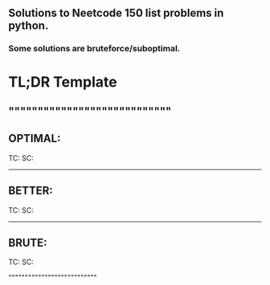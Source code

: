 ## Solutions to Neetcode 150 list problems in python.
### Some solutions are bruteforce/suboptimal.

# TL;DR Template
""""""""""""""""""""""""""""
----------------
OPTIMAL:
----------------
TC:
SC:  

------------------------------------
BETTER:
------------------------------------
TC:
SC:

----------------------------------------------
BRUTE:
----------------------------------------------
TC:
SC:

"""""""""""""""""""""""""""